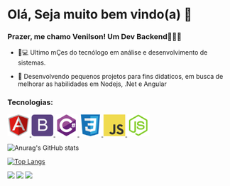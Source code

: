# Olá, Seja muito bem vindo(a) 👋

### Prazer, me chamo Venilson! Um Dev Backend👨🏽‍🚀

- 🚀💻 Ultimo mÇes do tecnólogo em análise e desenvolvimento de sistemas.

- 🔭 Desenvolvendo pequenos projetos para fins didaticos, em busca de melhorar as habilidades em Nodejs, .Net e Angular

<h3 align="left">Tecnologias:</h3>
<p align="left">
<a href="https://angular.io/">  
<img src="https://raw.githubusercontent.com/devicons/devicon/master/icons/angularjs/angularjs-original.svg" alt="angular"  height="50">
</a> 

<a href="https://getbootstrap.com/">  
<img src="https://raw.githubusercontent.com/devicons/devicon/master/icons/bootstrap/bootstrap-plain.svg" alt="bootstrap" height="50">
</a> 

<a href="https://dotnet.microsoft.com/download">  
<img src="https://raw.githubusercontent.com/devicons/devicon/master/icons/csharp/csharp-original.svg" alt="c#"  height="50">
</a> 

<a href="https://www.w3schools.com/css/">  
<img src="https://raw.githubusercontent.com/devicons/devicon/master/icons/css3/css3-original.svg" alt="css3"  height="50">
</a> 

<a href="https://developer.mozilla.org/en-US/docs/Web/JavaScript">  
<img src="https://raw.githubusercontent.com/devicons/devicon/master/icons/javascript/javascript-original.svg" alt="javascript" height="50">
</a> 

<a href="https://nodejs.org/en/">  
<img src="https://raw.githubusercontent.com/devicons/devicon/master/icons/nodejs/nodejs-original.svg" alt="nodejs" w height="50">
</a> 

<p/>

![Anurag's GitHub stats](https://github-readme-stats.vercel.app/api?username=venilson1&show_icons=true&theme=material-palenight)

[![Top Langs](https://github-readme-stats.vercel.app/api/top-langs/?username=venilson1&layout=compact&theme=material-palenight)](https://github.com/anuraghazra/github-readme-stats)


[<img src="https://img.shields.io/badge/linkedin-%230077B5.svg?&style=for-the-badge&logo=linkedin&logoColor=white" />](https://www.linkedin.com/in/venilson1/) 
[<img src = "https://img.shields.io/badge/instagram-%23E4405F.svg?&style=for-the-badge&logo=instagram&logoColor=white">](https://www.instagram.com/padawan_programmer/) 
[<img src = "https://img.shields.io/badge/facebook-%231877F2.svg?&style=for-the-badge&logo=facebook&logoColor=white">](https://www.facebook.com/VehSantos2)
